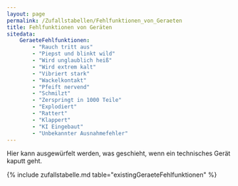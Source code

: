 ```yaml
---
layout: page
permalink: /Zufallstabellen/Fehlfunktionen_von_Geraeten
title: Fehlfunktionen von Geräten
sitedata:
    GeraeteFehlfunktionen:
        - "Rauch tritt aus"
        - "Piepst und blinkt wild"
        - "Wird unglaublich heiß"
        - "Wird extrem kalt"
        - "Vibriert stark"
        - "Wackelkontakt"
        - "Pfeift nervend"
        - "Schmilzt"
        - "Zerspringt in 1000 Teile"
        - "Explodiert"
        - "Rattert"
        - "Klappert"
        - "KI Eingebaut"
        - "Unbekannter Ausnahmefehler"
---
```




Hier kann ausgewürfelt werden, was geschieht, wenn ein technisches Gerät kaputt geht.

{% include zufallstabelle.md table="existingGeraeteFehlfunktionen" %}
